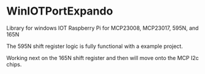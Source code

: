 # WinIOTPortExpando
Library for windows IOT Raspberry Pi for MCP23008, MCP23017, 595N, and 165N

The 595N shift register logic is fully functional with a example project.

Working next on the 165N shift register and then will move onto the MCP I2c chips.